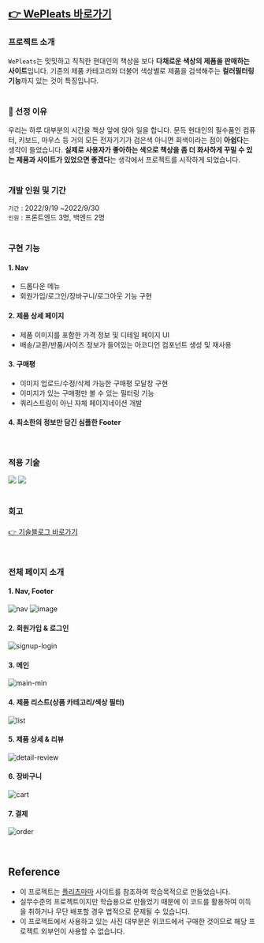 ## [👉 WePleats 바로가기](http://wepleats.s3-website.ap-northeast-2.amazonaws.com/) 
### 프로젝트 소개
`WePleats`는 밋밋하고 칙칙한 현대인의 책상을 보다 **다채로운 색상의 제품을 판매하는 사이트**입니다. 기존의 제품 카테고리와 더불어 색상별로 제품을 검색해주는 **컬러필터링 기능**까지 있는 것이 특징입니다.
<br><br>
### 📌 선정 이유
우리는 하루 대부분의 시간을 책상 앞에 앉아 일을 합니다.
문득 현대인의 필수품인 컴퓨터, 키보드, 마우스 등 거의 모든 전자기기가 검은색 아니면 회색이라는 점이 **아쉽다**는 생각이 들었습니다.
**실제로 사용자가 좋아하는 색으로 책상을 좀 더 화사하게 꾸밀 수 있는 제품과 사이트가 있었으면 좋겠다**는 생각에서 프로젝트를 시작하게 되었습니다.
<br><br>
### 개발 인원 및 기간
`기간` : 2022/9/19 ~2022/9/30 <br>
`인원` : 프론트엔드 3명, 백엔드 2명
<br><br>
### 구현 기능

#### 1. Nav
- 드롭다운 메뉴
- 회원가입/로그인/장바구니/로그아웃 기능 구현

#### 2. 제품 상세 페이지
- 제품 이미지를 포함한 가격 정보 및 디테일 페이지 UI
- 배송/교환/반품/사이즈 정보가 들어있는 아코디언 컴포넌트 생성 및 재사용 

#### 3. 구매평
- 이미지 업로드/수정/삭제 가능한 구매평 모달창 구현
- 이미지가 있는 구매평만 볼 수 있는 필터링 기능
- 쿼리스트링이 아닌 자체 페이지네이션 개발

#### 4. 최소한의 정보만 담긴 심플한 Footer

<br>

### 적용 기술
<div>
<img src="https://img.shields.io/badge/react-61DAFB?style=for-the-badge&logo=react&logoColor=white"> <img src="https://img.shields.io/badge/sass-CC6699?style=for-the-badge&logo=sass&logoColor=white">
</div>

<br>

### 회고
#### 
[👉 기술블로그 바로가기](https://velog.io/@gamangee/WEPLEATS-1%EC%B0%A8-%ED%94%84%EB%A1%9C%EC%A0%9D%ED%8A%B8-%EC%B5%9C%EC%A2%85-%ED%9A%8C%EA%B3%A0)

<br>

### 전체 페이지 소개

#### 1. Nav, Footer
![nav](https://user-images.githubusercontent.com/84329979/193393550-cafb8a2b-aa6a-4826-9ffb-cd43e47f1548.gif)
![image](https://user-images.githubusercontent.com/84329979/193393566-d8bec7f6-d49b-448e-9650-c87b8cbdf55d.png)


#### 2. 회원가입 & 로그인
![signup-login](https://user-images.githubusercontent.com/84329979/193393340-f1ce0258-8beb-4e09-85c6-ebbbff382f69.gif)


#### 3. 메인
![main-min](https://user-images.githubusercontent.com/84329979/193393407-e6015e16-540d-45ee-8a14-df259709d5ff.gif)


#### 4. 제품 리스트(상품 카테고리/색상 필터)
![list](https://user-images.githubusercontent.com/84329979/193393383-f1ad1398-5ac3-4474-816a-3fc55c1a6946.gif)


#### 5. 제품 상세 & 리뷰
![detail-review](https://user-images.githubusercontent.com/84329979/193393386-4a6a6562-762b-4775-bb9c-ae391d9f8dd7.gif)


#### 6. 장바구니
![cart](https://user-images.githubusercontent.com/84329979/193393390-888a1199-d5c3-457f-88fd-1fa530517302.gif)


#### 7. 결제
![order](https://user-images.githubusercontent.com/84329979/193393397-e8420349-bacb-43ef-8c7a-e7968af02c7f.gif)


<br>

## Reference

- 이 프로젝트는 [플리츠마마](https://pleatsmama.com/) 사이트를 참조하여 학습목적으로 만들었습니다.
- 실무수준의 프로젝트이지만 학습용으로 만들었기 때문에 이 코드를 활용하여 이득을 취하거나 무단 배포할 경우 법적으로 문제될 수 있습니다.
- 이 프로젝트에서 사용하고 있는 사진 대부분은 위코드에서 구매한 것이므로 해당 프로젝트 외부인이 사용할 수 없습니다.
